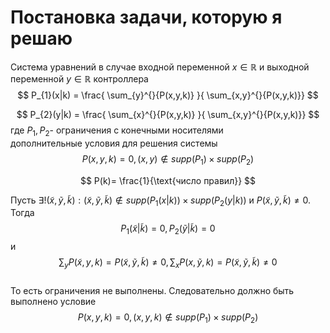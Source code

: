 
# Постановка задачи, которую я решаю
Система уравнений в случае входной переменной $x \in \mathbb{R}$ и выходной переменной $y \in \mathbb{R}$ контроллера
$$
P_{1}(x|k) = \frac{  \sum_{y}^{}{P(x,y,k)}  }{ \sum_{x,y}^{}{P(x,y,k)}}
$$

$$
P_{2}(y|k) = \frac{  \sum_{x}^{}{P(x,y,k)}  }{ \sum_{x,y}^{}{P(x,y,k)}}
$$
где $P_{1},P_{2}$- ограничения с конечными носителями  
дополнительные условия для решения системы
$$
P(x,y,k) = 0, (x,y) \notin supp(P_{1}) \times supp(P_{2})
$$

$$
P(k)= \frac{1}{\text{число правил}}
$$  

Пусть $\exists ! (\tilde{x},\tilde{y},\tilde{k}):(\tilde{x},\tilde{y},\tilde{k}) \notin supp(P_{1}(x|k)) \times supp(P_{2}(y|k))$ и $P(\tilde{x},\tilde{y},\tilde{k}) \neq 0$.  
Тогда  
$$
P_{1}(\tilde{x}|\tilde{k}) = 0, P_{2}(\tilde{y}|\tilde{k}) = 0 
$$
и  
$$
\sum_{y}P(\tilde{x},y,k) = P(\tilde{x},\tilde{y},\tilde{k}) \neq 0, \sum_{x}P(x,\tilde{y},k) = P(\tilde{x},\tilde{y},\tilde{k}) \neq 0
$$  
То есть ограничения не выполнены. 
Следовательно должно быть выполнено условие  
$$
P(x,y,k) = 0, (x,y,k) \notin supp(P_{1}) \times supp(P_{2})
$$